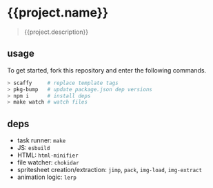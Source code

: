# {{project.name}}
> {{project.description}}

## usage
To get started, fork this repository and enter the following commands.
```sh
> scaffy     # replace template tags
> pkg-bump   # update package.json dep versions
> npm i      # install deps
> make watch # watch files
```

## deps
- task runner: `make`
- JS: `esbuild`
- HTML: `html-minifier`
- file watcher: `chokidar`
- spritesheet creation/extraction: `jimp`, `pack`, `img-load`, `img-extract`
- animation logic: `lerp`
